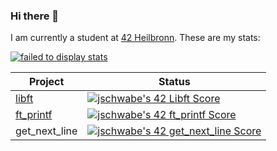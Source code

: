 ### Hi there 👋

I am currently a student at [42 Heilbronn](https://www.42heilbronn.de/en). These are my stats:

[![failed to display stats](https://badge42.vercel.app/api/v2/clgxvp2tu005309mfttkvthk6/stats?cursusId=21&coalitionId=159)](https://github.com/JaeSeoKim/badge42)


|  Project  |  Status  |
|-----------|---------|
|[libft](https://github.com/Jonstep101010/libft.git)|[![jschwabe's 42 Libft Score](https://badge42.vercel.app/api/v2/clgxvp2tu005309mfttkvthk6/project/3027475)](https://github.com/JaeSeoKim/badge42)|
[ft_printf](https://github.com/Jonstep101010/ft_printf)|[![jschwabe's 42 ft_printf Score](https://badge42.vercel.app/api/v2/clgxvp2tu005309mfttkvthk6/project/3070233)](https://github.com/JaeSeoKim/badge42)
get_next_line|[![jschwabe's 42 get_next_line Score](https://badge42.vercel.app/api/v2/clgxvp2tu005309mfttkvthk6/project/3063129)](https://github.com/JaeSeoKim/badge42)
<!--
**Jonstep101010/jonstep101010** is a ✨ _special_ ✨ repository because its `README.md` (this file) appears on your GitHub profile.

Here are some ideas to get you started:

- 🔭 I’m currently working on ...
- 🌱 I’m currently learning ...
- 👯 I’m looking to collaborate on ...
- 🤔 I’m looking for help with ...
- 💬 Ask me about ...
- 📫 How to reach me: ...
- 😄 Pronouns: ...
- ⚡ Fun fact: ...
-->
